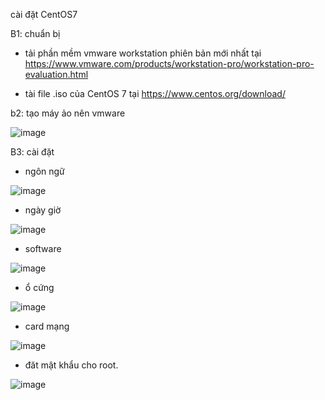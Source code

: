 cài đặt CentOS7

B1: chuẩn bị

- tải phần mềm vmware workstation phiên bản mới nhất tại https://www.vmware.com/products/workstation-pro/workstation-pro-evaluation.html

- tài file .iso của CentOS 7 tại https://www.centos.org/download/

b2: tạo máy ảo nên vmware

![image](https://user-images.githubusercontent.com/95491130/181206483-20740242-7681-4db9-a789-77976e5f28e1.png)

B3: cài đặt 

- ngôn ngữ

![image](https://user-images.githubusercontent.com/95491130/181142942-b27b50bd-f8e6-4492-a715-a8e15abc3708.png)

- ngày giờ

![image](https://user-images.githubusercontent.com/95491130/181143052-8e896760-9682-4716-8267-b011ebf3752d.png)

- software 

![image](https://user-images.githubusercontent.com/95491130/181207571-3e0b1ac1-ffc6-4683-b83e-2fb135c5db99.png)

- ổ cứng

![image](https://user-images.githubusercontent.com/95491130/181207774-f4f567e2-e667-4c80-acd2-0ba27a708c72.png)

- card mạng

![image](https://user-images.githubusercontent.com/95491130/181208646-786cac9f-ecf1-42f6-a974-3b6df64edb11.png)

- đăt mật khẩu cho root.

![image](https://user-images.githubusercontent.com/95491130/181209354-428477f4-20e7-4725-9cc4-4209618598d3.png)



